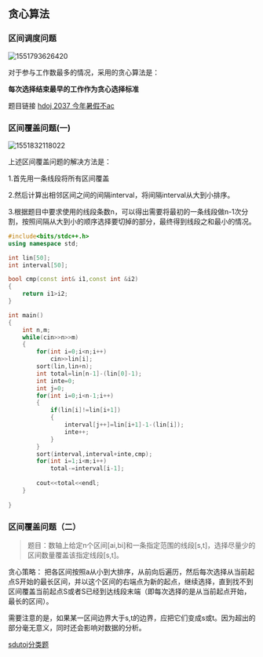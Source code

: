 ## 贪心算法

### 区间调度问题

![1551793626420](C:\Users\Tourist\AppData\Roaming\Typora\typora-user-images\1551793626420.png)

对于参与工作数最多的情况，采用的贪心算法是：

**每次选择结束最早的工作作为贪心选择标准**

题目链接 [hdoj 2037 今年暑假不ac](http://acm.hdu.edu.cn/showproblem.php?pid=2037)



### 区间覆盖问题(一)

![1551832118022](C:\Users\Tourist\AppData\Roaming\Typora\typora-user-images\1551832118022.png)

上述区间覆盖问题的解决方法是：

1.首先用一条线段将所有区间覆盖

2.然后计算出相邻区间之间的间隔interval，将间隔interval从大到小排序。

3.根据题目中要求使用的线段条数n，可以得出需要将最初的一条线段做n-1次分割，按照间隔从大到小的顺序选择要切掉的部分，最终得到线段之和最小的情况。

```c++
#include<bits/stdc++.h>
using namespace std;

int lin[50];
int interval[50];

bool cmp(const int& i1,const int &i2)
{
	return i1>i2;
}

int main()
{
	int n,m;
	while(cin>>n>>m)
	{
		for(int i=0;i<n;i++)
			cin>>lin[i];
		sort(lin,lin+n);
		int total=lin[n-1]-(lin[0]-1);
		int inte=0;
		int j=0;
		for(int i=0;i<n-1;i++)
		{
			if(lin[i]!=lin[i+1])
			{
				interval[j++]=lin[i+1]-1-(lin[i]);
				inte++;	
			}	
		}
		sort(interval,interval+inte,cmp);
		for(int i=1;i<m;i++)
			total-=interval[i-1];
		
		cout<<total<<endl;
	}
	
}
```

### 区间覆盖问题（二）

> 题目：数轴上给定n个区间[ai,bi]和一条指定范围的线段[s,t]，选择尽量少的区间数量覆盖该指定线段[s,t]。

贪心策略：
把各区间按照a从小到大排序，从前向后遍历，然后每次选择从当前起点S开始的最长区间，并以这个区间的右端点为新的起点，继续选择，直到找不到区间覆盖当前起点S或者S已经到达线段末端（即每次选择的是从当前起点开始，最长的区间）。

需要注意的是，如果某一区间边界大于s,t的边界，应把它们变成s或t。因为超出的部分毫无意义，同时还会影响对数据的分析。



[sdutoj分类题](https://acm.sdut.edu.cn/onlinejudge2/index.php/Contest/contestlist/contestcategory/1.html)

